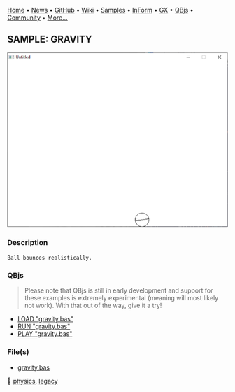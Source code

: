 [Home](https://qb64.com) • [News](../../news.md) • [GitHub](https://github.com/QB64Official/qb64) • [Wiki](https://github.com/QB64Official/qb64/wiki) • [Samples](../../samples.md) • [InForm](../../inform.md) • [GX](../../gx.md) • [QBjs](../../qbjs.md) • [Community](../../community.md) • [More...](../../more.md)

## SAMPLE: GRAVITY

![screenshot.png](img/screenshot.png)

### Description

```text
Ball bounces realistically.
```

### QBjs

> Please note that QBjs is still in early development and support for these examples is extremely experimental (meaning will most likely not work). With that out of the way, give it a try!

* [LOAD "gravity.bas"](https://v6p9d9t4.ssl.hwcdn.net/html/6022890/index.html?src=https://qb64.com/samples/gravity/src/gravity.bas)
* [RUN "gravity.bas"](https://v6p9d9t4.ssl.hwcdn.net/html/6022890/index.html?mode=auto&src=https://qb64.com/samples/gravity/src/gravity.bas)
* [PLAY "gravity.bas"](https://v6p9d9t4.ssl.hwcdn.net/html/6022890/index.html?mode=play&src=https://qb64.com/samples/gravity/src/gravity.bas)

### File(s)

* [gravity.bas](src/gravity.bas)

🔗 [physics](../physics.md), [legacy](../legacy.md)

